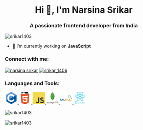 <h1 align="center">Hi 👋, I'm Narsina Srikar</h1>
<h3 align="center">A passionate frontend developer from India</h3>

<p align="left"> <img src="https://komarev.com/ghpvc/?username=srikar1403&label=Profile%20views&color=0e75b6&style=flat" alt="srikar1403" /> </p>

- 🔭 I’m currently working on **JavaScript**

<h3 align="left">Connect with me:</h3>
<p align="left">
<a href="https://linkedin.com/in/narsina srikar" target="blank"><img align="center" src="https://raw.githubusercontent.com/rahuldkjain/github-profile-readme-generator/master/src/images/icons/Social/linked-in-alt.svg" alt="narsina srikar" height="30" width="40" /></a>
<a href="https://instagram.com/srikar_1406" target="blank"><img align="center" src="https://raw.githubusercontent.com/rahuldkjain/github-profile-readme-generator/master/src/images/icons/Social/instagram.svg" alt="srikar_1406" height="30" width="40" /></a>
</p>

<h3 align="left">Languages and Tools:</h3>
<p align="left"> <a href="https://www.cprogramming.com/" target="_blank" rel="noreferrer"> <img src="https://raw.githubusercontent.com/devicons/devicon/master/icons/c/c-original.svg" alt="c" width="40" height="40"/> </a> <a href="https://www.w3.org/html/" target="_blank" rel="noreferrer"> <img src="https://raw.githubusercontent.com/devicons/devicon/master/icons/html5/html5-original-wordmark.svg" alt="html5" width="40" height="40"/> </a> <a href="https://developer.mozilla.org/en-US/docs/Web/JavaScript" target="_blank" rel="noreferrer"> <img src="https://raw.githubusercontent.com/devicons/devicon/master/icons/javascript/javascript-original.svg" alt="javascript" width="40" height="40"/> </a> <a href="https://www.mongodb.com/" target="_blank" rel="noreferrer"> <img src="https://raw.githubusercontent.com/devicons/devicon/master/icons/mongodb/mongodb-original-wordmark.svg" alt="mongodb" width="40" height="40"/> </a> <a href="https://www.mysql.com/" target="_blank" rel="noreferrer"> <img src="https://raw.githubusercontent.com/devicons/devicon/master/icons/mysql/mysql-original-wordmark.svg" alt="mysql" width="40" height="40"/> </a> <a href="https://reactjs.org/" target="_blank" rel="noreferrer"> <img src="https://raw.githubusercontent.com/devicons/devicon/master/icons/react/react-original-wordmark.svg" alt="react" width="40" height="40"/> </a> </p>

<p><img align="center" src="https://github-readme-stats.vercel.app/api/top-langs?username=srikar1403&show_icons=true&locale=en&layout=compact" alt="srikar1403" /></p>

<p><img align="center" src="https://github-readme-streak-stats.herokuapp.com/?user=srikar1403&" alt="srikar1403" /></p>
